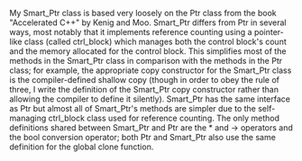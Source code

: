 My Smart_Ptr class is based very loosely on the Ptr class from the book "Accelerated 
C++" by Kenig and Moo. Smart_Ptr differs from Ptr in several ways, most notably that 
it implements reference counting using a pointer-like class (called ctrl_block) which 
manages both the control block's count and the memory allocated for the control 
block. This simplifies most of the methods in the Smart_Ptr class in comparison 
with the methods in the Ptr class; for example, the appropriate copy constructor 
for the Smart_Ptr class is the compiler-defined shallow copy (though in order to 
obey the rule of three, I write the definition of the Smart_Ptr copy 
constructor rather than allowing the compiler to define it silently). Smart_Ptr has 
the same interface as Ptr but almost all of Smart_Ptr's methods are simpler due
to the self-managing ctrl_block class used for reference counting. The only 
method definitions shared between Smart_Ptr and Ptr are the * and -> operators and 
the bool conversion operator; both Ptr and Smart_Ptr also use the same definition
for the global clone function. 